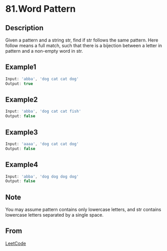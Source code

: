 # 81.Word Pattern

## Description

Given a pattern and a string str, find if str follows the same pattern.
Here follow means a full match, such that there is a bijection between a letter in pattern and a non-empty word in str.

## Example1

```javascript
Input: 'abba', 'dog cat cat dog'
Output: true
```

## Example2

```javascript
Input: 'abba', 'dog cat cat fish'
Output: false
```

## Example3

```javascript
Input: 'aaaa', 'dog cat cat dog'
Output: false
```

## Example4

```javascript
Input: 'abba', 'dog dog dog dog'
Output: false
```

## Note

You may assume pattern contains only lowercase letters, and str contains lowercase letters separated by a single space.

## From

[LeetCode](https://leetcode.com/problems/word-pattern)
